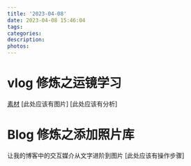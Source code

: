 ```yaml
---
title: '2023-04-08'
date: 2023-04-08 15:46:04
tags:
categories:
description:
photos:
---
```

# vlog 修炼之运镜学习
[素材](https://www.bilibili.com/video/BV14T411B7FH/?spm_id_from=333.999.0.0)
[此处应该有图片]
[此处应该有分析]

# Blog 修炼之添加照片库
让我的博客中的交互媒介从文字进阶到图片
[此处应该有操作步骤]